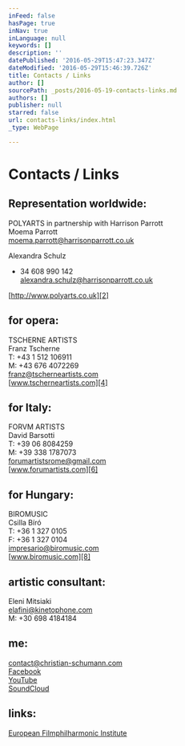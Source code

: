 ```yaml
---
inFeed: false
hasPage: true
inNav: true
inLanguage: null
keywords: []
description: ''
datePublished: '2016-05-29T15:47:23.347Z'
dateModified: '2016-05-29T15:46:39.726Z'
title: Contacts / Links
author: []
sourcePath: _posts/2016-05-19-contacts-links.md
authors: []
publisher: null
starred: false
url: contacts-links/index.html
_type: WebPage

---
```

# Contacts / Links

## Representation worldwide:

POLYARTS in partnership with Harrison Parrott  
Moema Parrott  
[moema.parrott@harrisonparrott.co.uk][0]

Alexandra Schulz  
+ 34 608 990 142  
[alexandra.schulz@harrisonparrott.co.uk][1]

[http://www.polyarts.co.uk][2]

## for opera:

TSCHERNE ARTISTS  
Franz Tscherne  
T: +43 1 512 106911  
M: +43 676 4072269  
[franz@tscherneartists.com][3]  
[www.tscherneartists.com][4]

## for Italy:

FORVM ARTISTS  
David Barsotti  
T: +39 06 8084259  
M: +39 338 1787073  
[forumartistsrome@gmail.com][5]  
[www.forumartists.com][6]

## for Hungary:

BIROMUSIC  
Csilla Bíró  
T: +36 1 327 0105  
F: +36 1 327 0104  
[impresario@biromusic.com][7]  
[www.biromusic.com][8]

## artistic consultant:

Eleni Mitsiaki  
[elafini@kinetophone.com][9]  
M: +30 698 4184184

## me:

contact@christian-schumann.com  
[Facebook][10]  
[YouTube][11]  
[SoundCloud][12]

## links:

[European Filmphilharmonic Institute][13]

[0]: mailto:moema.parrott@harrisonparrott.co.uk
[1]: mailto:alexandra.schulz@harrisonparrott.co.uk
[2]: http://www.polyarts.co.uk/#!christian-schumann-1/ictnf
[3]: mailto:franz@tscherneartists.com?subject=Christian%20Schumann "mailto:franz@tscherneartists.com?subject=Christian Schumann"
[4]: http://tscherneartists.com/schumann_christian.html "http://tscherneartists.com/schumann_christian.html"
[5]: mailto:forumartistsrome@gmail.com?subject=Christian%20Schumann "mailto:forumartistsrome@gmail.com?subject=Christian Schumann"
[6]: http://www.forumartists.com/#!christian-schumann/c21b5 "http://www.forumartists.com/#!christian-schumann/c21b5"
[7]: mailto:impresario@biromusic.com?subject=Christian%20Schumann "mailto:impresario@biromusic.com?subject=Christian Schumann"
[8]: http://biromusic.com/eng/muveszek/christian-schumann-en/ "http://biromusic.com/eng/muveszek/christian-schumann-en/"
[9]: mailto:elafini@kinetophone.com?subject=Christian%20Schumann "mailto:elafini@kinetophone.com?subject=Christian Schumann"
[10]: https://www.facebook.com/ChristianSchumannOfficial/?ref=hl "https://www.facebook.com/ChristianSchumannOfficial/?ref=hl"
[11]: https://www.youtube.com/user/MyCMvideos/videos "https://www.youtube.com/user/MyCMvideos/videos"
[12]: https://soundcloud.com/christian-schumann-19 "https://soundcloud.com/christian-schumann-19"
[13]: http://www.filmphilharmonie.de/index.php?id=127&L=1 "http://www.filmphilharmonie.de/index.php?id=127&L=1"